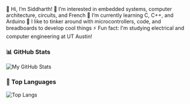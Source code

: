 👋 Hi, I’m Siddharth!
👀 I’m interested in embedded systems, computer architecture, circuits, and French
🌱 I’m currently learning C, C++, and Arduino
💞️ I like to tinker around with microcontrollers, code, and breadboards to develop cool things
⚡ Fun fact: I'm studying electrical and computer engineering at UT Austin!

<!---
piz00kie-m0nster/piz00kie-m0nster is a ✨ special ✨ repository because its `README.md` (this file) appears on your GitHub profile.
You can click the Preview link to take a look at your changes.
--->

### 📊 GitHub Stats

![My GitHub Stats](https://github-readme-stats.vercel.app/api?username=siddharth-d44&show_icons=true&theme=gruvbox)

### 📘 Top Languages

![Top Langs](https://github-readme-stats.vercel.app/api/top-langs/?username=siddharth-d44&layout=compact)


